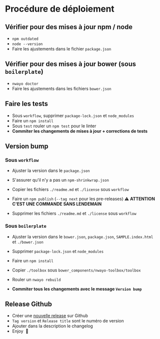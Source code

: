 # Procédure de déploiement

## Vérifier pour des mises à jour npm / node

- `npm outdated`
- `node --version`
- Faire les ajustements dans le fichier `package.json`



## Vérifier pour des mises à jour bower (sous `boilerplate`)

- `nwayo doctor`
- Faire les ajustements dans les fichiers `bower.json`



## Faire les tests

- Sous `workflow`, supprimer `package-lock.json` et `node_modules`
- Faire un `npm install`
- Sous `test` rouler un `npm test` pour le linter
- **Commiter les changements de mises à jour + corrections de tests**



## Version bump

### Sous `workflow`

- Ajuster la version dans le `package.json`

- S'assurer qu'il n'y a pas un `npm-shrinkwrap.json`

- Copier les fichiers `./readme.md` et `./license` sous `workflow`

- Faire un `npm publish` (`--tag next` pour les pre-releases) ⚠️ **ATTENTION C'EST UNE COMMANDE SANS LENDEMAIN**

- Supprimer les fichiers `./readme.md` et `./license` sous `workflow`
​

### Sous `boilerplate`

- Ajuster la version dans le `bower.json`, `package.json`, `SAMPLE.index.html` et `./bower.json`

- Supprimer `package-lock.json` et `node_modules`

- Faire un `npm install`

- Copier `./toolbox` sous `bower_components/nwayo-toolbox/toolbox`

- Rouler un `nwayo rebuild`

- **Commiter tous les changements avec le message `Version bump`**



## Release Github

- Créer une [nouvelle release](https://github.com/absolunet/nwayo/releases/new) sur Github
- `Tag version` et `Release title` sont le numéro de version
- Ajouter dans la description le changelog
- Enjoy  🥂

